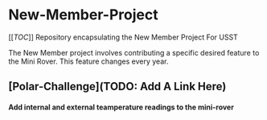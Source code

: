 # New-Member-Project

[[_TOC_]]
Repository encapsulating the New Member Project For USST

The New Member project involves contributing a specific desired feature to the Mini Rover.
This feature changes every year.

## [Polar-Challenge](TODO: Add A Link Here)
#### Add internal and external teamperature readings to the mini-rover
